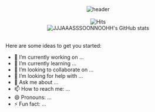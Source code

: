 <div align="center">
  <img src="https://capsule-render.vercel.app/api?type=rounded&height=100&color=000&text=Hello%20World!&fontColor=AB90FF&reversal=true&desc=Jason%20Soljin%20Noh's%20GitHub&descAlignY=84&fontAlignY=46&animation=twinkling&stroke=blue&fontAlign=50" alt="header">
</div>
<br>
<div align="center">
  <img src="https://hits.seeyoufarm.com/api/count/incr/badge.svg?url=https%3A%2F%2Fgithub.com%2FJJJAAASSSOONNOOHH&count_bg=%2379C83D&title_bg=%23555555&icon=github.svg&icon_color=%23E7E7E7&title=hits&edge_flat=false" alt="Hits">
  <br>
  <img src="https://github-readme-stats.vercel.app/api?username=JJJAAASSSOONNOOHH&include_all_commits=true&theme=nord&hide_border=true&count_private=true" alt="JJJAAASSSOONNOOHH's GitHub stats">
</div>

<br>


Here are some ideas to get you started:

- 🔭 I’m currently working on ...
- 🌱 I’m currently learning ...
- 👯 I’m looking to collaborate on ...
- 🤔 I’m looking for help with ...
- 💬 Ask me about ...
- 📫 How to reach me: ...
- 😄 Pronouns: ...
- ⚡ Fun fact: ...
